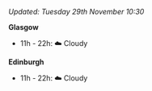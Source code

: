 *Updated: Tuesday 29th November 10:30*

**Glasgow**

* 11h - 22h: :cloud: Cloudy

**Edinburgh**

* 11h - 22h: :cloud: Cloudy

